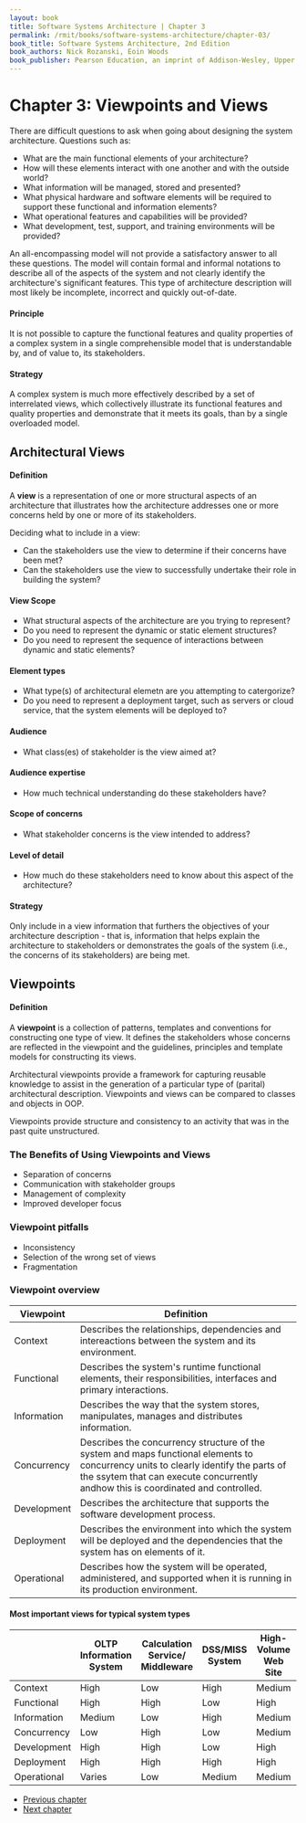 ```yaml
---
layout: book
title: Software Systems Architecture | Chapter 3
permalink: /rmit/books/software-systems-architecture/chapter-03/
book_title: Software Systems Architecture, 2nd Edition
book_authors: Nick Rozanski, Eoin Woods
book_publisher: Pearson Education, an imprint of Addison-Wesley, Upper Saddle River, New Jersey, 2012
---
```


# Chapter 3: Viewpoints and Views

There are difficult questions to ask when going about designing the system architecture. Questions such as:

* What are the main functional elements of your architecture?
* How will these elements interact with one another and with the outside world?
* What information will be managed, stored and presented?
* What physical hardware and software elements will be required to support these functional and information elements?
* What operational features and capabilities will be provided?
* What development, test, support, and training environments will be provided?

An all-encompassing model will not provide a satisfactory answer to all these questions. The model will contain formal and informal notations to describe all of the aspects of the system and not clearly identify the architecture's significant features. This type of architecture description will most likely be incomplete, incorrect and quickly out-of-date.

<div class="principle">
	<h4>Principle</h4>
	<p>It is not possible to capture the functional features and quality properties of a complex system in a single comprehensible model that is understandable by, and of value to, its stakeholders.</p>
</div>

<div class="strategy">
<h4>Strategy</h4>
<p>A complex system is much more effectively described by a set of interrelated views, which collectively illustrate its functional features and quality properties and demonstrate that it meets its goals, than by a single overloaded model.</p>
</div>

Architectural Views
-------------------

<div class="definition">
	<h4>Definition</h4>
	<p>A <strong>view</strong> is a representation of one or more structural aspects of an architecture that illustrates how the architecture addresses one or more concerns held by one or more of its stakeholders.</p>
</div>

Deciding what to include in a view:

* Can the stakeholders use the view to determine if their concerns have been met?
* Can the stakeholders use the view to successfully undertake their role in building the system?

#### View Scope

* What structural aspects of the architecture are you trying to represent?
* Do you need to represent the dynamic or static element structures?
* Do you need to represent the sequence of interactions between dynamic and static elements?

#### Element types

* What type(s) of architectural elemetn are you attempting to catergorize?
* Do you need to represent a deployment target, such as servers or cloud service, that the system elements will be deployed to?

#### Audience

* What class(es) of stakeholder is the view aimed at?

#### Audience expertise

* How much technical understanding do these stakeholders have?

#### Scope of concerns

* What stakeholder concerns is the view intended to address?

#### Level of detail

* How much do these stakeholders need to know about this aspect of the architecture?

<div class="strategy">
	<h4>Strategy</h4>
	<p>Only include in a view information that furthers the objectives of your architecture description - that is, information that helps explain the architecture to stakeholders or demonstrates the goals of the system (i.e., the concerns of its stakeholders) are being met.</p>
</div>

Viewpoints
----------

<div class="definition">
	<h4>Definition</h4>
	<p>A <strong>viewpoint</strong> is a collection of patterns, templates and conventions for constructing one type of view. It defines the stakeholders whose concerns are reflected in the viewpoint and the guidelines, principles and template models for constructing its views.</p>
</div>

Architectural viewpoints provide a framework for capturing reusable knowledge to assist in the generation of a particular type of (parital) architectural description. Viewpoints and views can be compared to classes and objects in OOP.

Viewpoints provide structure and consistency to an activity that was in the past quite unstructured.

### The Benefits of Using Viewpoints and Views

* Separation of concerns
* Communication with stakeholder groups
* Management of complexity
* Improved developer focus

### Viewpoint pitfalls

* Inconsistency
* Selection of the wrong set of views
* Fragmentation

### Viewpoint overview

<table class="grid">
	<thead>
		<tr>
			<th>Viewpoint</th>
			<th>Definition</th>
		</tr>
	</thead>
	<tbody>
		<tr>
			<td>Context</td>
			<td>Describes the relationships, dependencies and intereactions between the system and its environment.</td>
		</tr>
		<tr>
			<td>Functional</td>
			<td>Describes the system's runtime functional elements, their responsibilities, interfaces and primary interactions.</td>
		</tr>
		<tr>
			<td>Information</td>
			<td>Describes the way that the system stores, manipulates, manages and distributes information.</td>
		</tr>
		<tr>
			<td>Concurrency</td>
			<td>Describes the concurrency structure of the system and maps functional elements to concurrency units to clearly identify the parts of the ssytem that can execute concurrently andhow this is coordinated and controlled.</td>
		</tr>
		<tr>
			<td>Development</td>
			<td>Describes the architecture that supports the software development process.</td>
		</tr>
		<tr>
			<td>Deployment</td>
			<td>Describes the environment into which the system will be deployed and the dependencies that the system has on elements of it.</td>
		</tr>
		<tr>
			<td>Operational</td>
			<td>Describes how the system will be operated, administered, and supported when it is running in its production environment.</td>
		</tr>
	</tbody>
</table>

#### Most important views for typical system types

<table class="grid">
	<thead>
		<tr>
			<th>&nbsp;</th>
			<th>OLTP Information System</th>
			<th>Calculation Service/<br/>Middleware</th>
			<th>DSS/MISS System</th>
			<th>High-Volume Web Site</th>
			<th>Enterprise Package</th>
		</tr>
	</thead>
	<tbody>
		<tr>
			<td>Context</td>
			<td>High</td>
			<td>Low</td>
			<td>High</td>
			<td>Medium</td>
			<td>Medium</td>
		</tr>
		<tr>
			<td>Functional</td>
			<td>High</td>
			<td>High</td>
			<td>Low</td>
			<td>High</td>
			<td>High</td>
		</tr>
		<tr>
			<td>Information</td>
			<td>Medium</td>
			<td>Low</td>
			<td>High</td>
			<td>Medium</td>
			<td>Medium</td>
		</tr>
		<tr>
			<td>Concurrency</td>
			<td>Low</td>
			<td>High</td>
			<td>Low</td>
			<td>Medium</td>
			<td>Varies</td>
		</tr>
		<tr>
			<td>Development</td>
			<td>High</td>
			<td>High</td>
			<td>Low</td>
			<td>High</td>
			<td>High</td>
		</tr>
		<tr>
			<td>Deployment</td>
			<td>High</td>
			<td>High</td>
			<td>High</td>
			<td>High</td>
			<td>High</td>
		</tr>
		<tr>
			<td>Operational</td>
			<td>Varies</td>
			<td>Low</td>
			<td>Medium</td>
			<td>Medium</td>
			<td>High</td>
		</tr>
	</tbody>
</table>

<nav class="nav-chapters">
	<ul>
		<li class="prev-chapter"><a href="../chapter-02/">Previous chapter</a></li>
		<li class="next-chapter"><a href="../chapter-04/">Next chapter</a></li>
	</ul>
</nav>